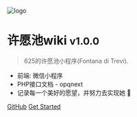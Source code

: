 ![logo](https://docsify.js.org/_media/icon.svg)

# 许愿池wiki <small>v1.0.0</small>

> 625的许愿池小程序(Fontana di Trevi).

* 前端: 微信小程序
* PHP接口文档 - opqnext
* 记录每一个美好的愿望，并努力去实现她 🌺

[GitHub](https://github.com/opqnext/fontana)
[Get Started](quick-start)
